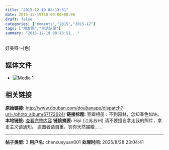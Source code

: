 ```yaml
---
title: "2015-12-19 08:13:51"
date: 2015-12-19T10:00:00+08:00
draft: false
categories: ["moments","2015","2015-12"]
tags: ["朋友圈","生活记录"]
summary: "2015-12-19 08:13:51..."
---
```


好美呀～[色]

## 媒体文件

- ![Media 1](/Moments/photos/2015-12-19/201512190813510.jpg)

## 相关链接

**原始链接:** http://www.douban.com/doubanapp/dispatch?uri=/photo_album/67172624/
**链接标题:** 豆瓣相册：不到园林，怎知春色如许。
**本地链接:** [查看完整内容](/link_content/2015/12/2015-12-19/link_content/)
**链接摘要:** Hiyi
        (江苏苏州)
    请不要擅自拿走我的照片，拿走主义请通知。 盗图者请自重，罚你天然猫粮......

---

**帖子类型:** 3
**用户名:** chenxueyuan001
**处理时间:** 2025/8/28 23:04:41